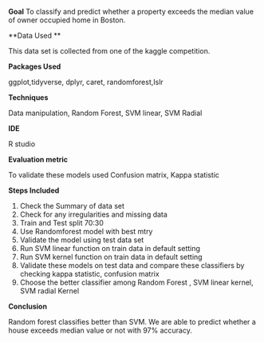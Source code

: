    
   **Goal**
   To classify and predict whether a property exceeds the median value of owner occupied home in Boston.
   
   **Data Used **
   
   This data set is collected from one of the kaggle competition.
   
   **Packages Used**
   
   ggplot,tidyverse, dplyr, caret, randomforest,Islr
   
   **Techniques**
   
   Data manipulation, Random Forest, SVM linear, SVM Radial
   
   **IDE**
   
   R studio
   
   **Evaluation metric**
   
  To validate these models used Confusion matrix, Kappa statistic
  
  **Steps Included**
  
  1. Check the Summary of data set
  2. Check for any irregularities and missing data
  3. Train and Test split 70:30
  4. Use Randomforest model with best mtry
  5. Validate the model using test data set
  6. Run SVM linear function on train data in default setting
  7. Run SVM kernel function on train data in default setting
  8. Validate these models on test data and compare these classifiers by checking kappa statistic, confusion matrix
  9. Choose the better classifier among Random Forest , SVM linear kernel, SVM radial Kernel
  
  **Conclusion**
  
  Random forest classifies better than SVM. We are able to predict whether a house exceeds median value or not with 97% accuracy. 
  
   
   
